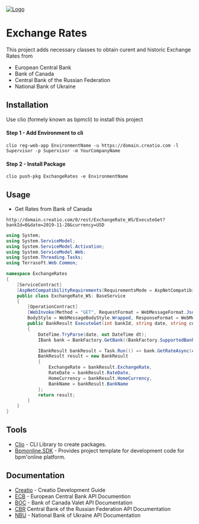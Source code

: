 [![Logo](https://www.creatio.com/sites/default/files/2019-10/creatio-main-logo.svg)](https://github.com/sindresorhus/awesome#readme)
# Exchange Rates  
This project adds necessary classes to obtain curent and historic Exchange Rates from 
- European Central Bank
- Bank of Canada
- Central Bank of the Russian Federation
- National Bank of Ukraine

## Installation
Use clio (formely known as bpmcli) to install this project
#### Step 1 - Add Environment to cli
```text
clio reg-web-app EnvironmentName -u https://domain.creatio.com -l Supervisor -p Supervisor -m YourCompanyName
```
#### Step 2 - Install Package
```text
clio push-pkg ExchangeRates -e EnvironmentName
```

## Usage
- Get Rates from Bank of Canada
 ```text
 http://domain.creatio.com/0/rest/ExchangeRate_WS/ExecuteGet?bankId=0&date=2019-11-20&currency=USD
 ```
```C#
using System;
using System.ServiceModel;
using System.ServiceModel.Activation;
using System.ServiceModel.Web;
using System.Threading.Tasks;
using Terrasoft.Web.Common;

namespace ExchangeRates
{
	[ServiceContract]
	[AspNetCompatibilityRequirements(RequirementsMode = AspNetCompatibilityRequirementsMode.Required)]
	public class ExchangeRate_WS: BaseService
	{
		[OperationContract]
		[WebInvoke(Method = "GET", RequestFormat = WebMessageFormat.Json,
		BodyStyle = WebMessageBodyStyle.Wrapped, ResponseFormat = WebMessageFormat.Json)]
		public BankResult ExecuteGet(int bankId, string date, string currency)
		{
			DateTime.TryParse(date, out DateTime dt);
			IBank bank = BankFactory.GetBank((BankFactory.SupportedBanks)bankId);

			IBankResult bankResult = Task.Run(() => bank.GetRateAsync(currency.ToUpper(), dt)).Result;
			BankResult result = new BankResult
			{
				ExchangeRate = bankResult.ExchangeRate,
				RateDate = bankResult.RateDate,
				HomeCurrency = bankResult.HomeCurrency,
				BankName = bankResult.BankName
			};
			return result;
		}
	}
}
```


## Tools
- [Clio](https://github.com/Advance-Technologies-Foundation/clio) - CLI Library to create packages.
- [Bpmonline.SDK](https://www.nuget.org/packages/BpmonlineSDK/) - Provides project template for development code for bpm'online platform.

## Documentation
- [Creatio](https://academy.creatio.com/documents/technic-sdk/7-15/creatio-development-guide) - Creatio Development Guide
- [ECB](https://sdw-wsrest.ecb.europa.eu/help/) - European Central Bank API Documention
- [BOC](https://www.bankofcanada.ca/valet/docs) - Bank of Canada Valet API Documentation
- [CBR](https://www.cbr.ru/development/DWS/) Central Bank of the Russian Federation API Documentation
- [NBU](https://old.bank.gov.ua/control/en/publish/article?art_id=82367624&cat_id=25365629) - National Bank of Ukraine API Documentation